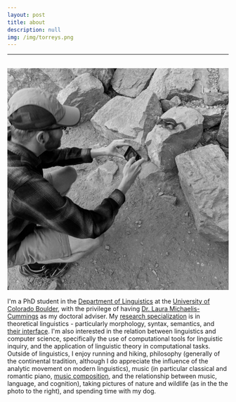 ```yaml
---
layout: post
title: about
description: null
img: /img/torreys.png
---
```


***

<br/>

<img class="col one right" src="/img/chipmunk.jpg">

I'm a PhD student in the [Department of Linguistics](http://www.colorado.edu/linguistics/) at the [University of Colorado Boulder](http://www.colorado.edu/), with the privilege of having [Dr. Laura Michaelis-Cummings](http://www.colorado.edu/faculty/michaelis/) as my doctoral adviser. My [research specialization](http://jared-desjardins.github.io/pages/3_research/) is in theoretical linguistics - particularly morphology, syntax, semantics, and [their interface](http://jared-desjardins.github.io/LI/). I'm also interested in the relation between linguistics and computer science, specifically the use of computational tools for linguistic inquiry, and the application of linguistic theory in computational tasks. Outside of linguistics, I enjoy running and hiking, philosophy (generally of the continental tradition, although I do appreciate the influence of the analytic movement on modern linguistics), music (in particular classical and romantic piano, [music composition](http://jared-desjardins.github.io/pages/5_music/), and the relationship between music, language, and cognition), taking pictures of nature and wildlife (as in the the photo to the right), and spending time with my dog.
